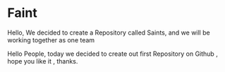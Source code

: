# Faint
Hello, We decided to create a Repository called Saints, and we will be working together as one team 

Hello People, today we decided to create out first Repository on Github , hope you like it , thanks.
